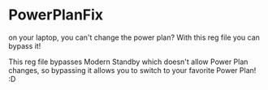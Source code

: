 # PowerPlanFix

on your laptop, you can't change the power plan?
With this reg file you can bypass it!

This reg file bypasses Modern Standby which doesn't allow Power Plan changes, so bypassing it allows you to switch to your favorite Power Plan! :D
